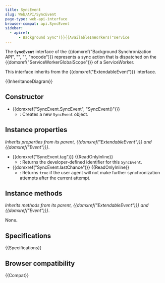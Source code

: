 ```yaml
---
title: SyncEvent
slug: Web/API/SyncEvent
page-type: web-api-interface
browser-compat: api.SyncEvent
sidebar:
  - apiref:
      - Background Sync")}}{{AvailableInWorkers("service
---
```


The **`SyncEvent`** interface of the {{domxref("Background Synchronization API", "", "", "nocode")}} represents a sync action that is dispatched on the {{domxref("ServiceWorkerGlobalScope")}} of a ServiceWorker.

This interface inherits from the {{domxref("ExtendableEvent")}} interface.

{{InheritanceDiagram}}

## Constructor

- {{domxref("SyncEvent.SyncEvent", "SyncEvent()")}}
  - : Creates a new `SyncEvent` object.

## Instance properties

_Inherits properties from its parent, {{domxref("ExtendableEvent")}} and {{domxref("Event")}}_.

- {{domxref("SyncEvent.tag")}} {{ReadOnlyInline}}
  - : Returns the developer-defined identifier for this `SyncEvent`.
- {{domxref("SyncEvent.lastChance")}} {{ReadOnlyInline}}
  - : Returns `true` if the user agent will not make further synchronization attempts after the current attempt.

## Instance methods

_Inherits methods from its parent, {{domxref("ExtendableEvent")}} and {{domxref("Event")}}_.

None.

## Specifications

{{Specifications}}

## Browser compatibility

{{Compat}}
